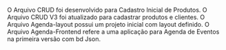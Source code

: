 O Arquivo CRUD foi desenvolvido para Cadastro Inicial de Produtos.
O Arquivo CRUD V3 foi atualizado para cadastrar produtos e clientes.
O Arquivo Agenda-layout possui um projeto inicial com layout definido.
O Arquivo Agenda-Frontend refere a uma aplicação para Agenda de Eventos na primeira versão com bd Json.
